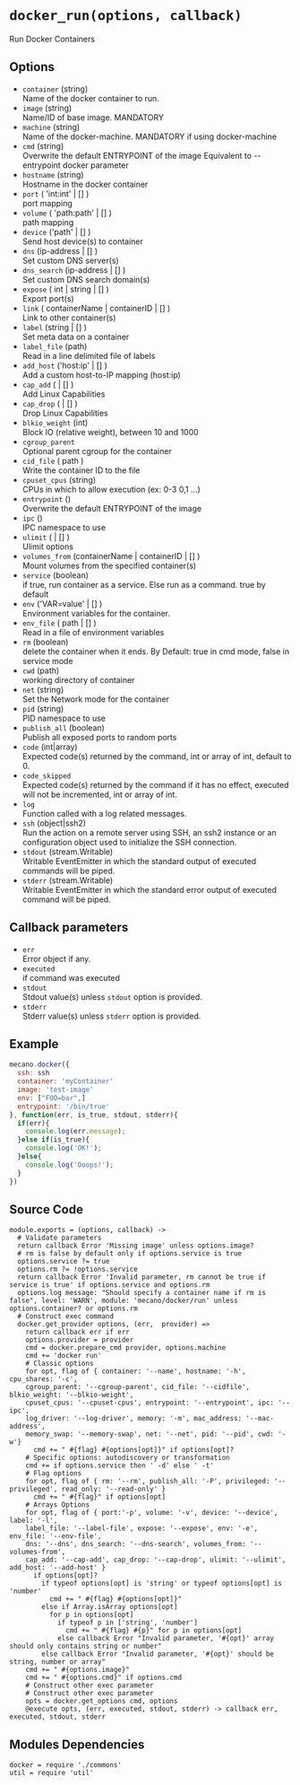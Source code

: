 
# `docker_run(options, callback)`

Run Docker Containers

## Options

*   `container` (string)   
    Name of the docker container to run.   
*   `image` (string)   
    Name/ID of base image. MANDATORY   
*   `machine` (string)   
    Name of the docker-machine. MANDATORY if using docker-machine   
*   `cmd` (string)   
    Overwrite the default ENTRYPOINT of the image
    Equivalent to --entrypoint docker parameter   
*   `hostname` (string)   
    Hostname in the docker container   
*   `port` ( 'int:int' | [] )   
    port mapping   
*   `volume` ( 'path:path' | [] )   
    path mapping   
*   `device` ('path' | [] )   
    Send host device(s) to container   
*   `dns` (ip-address | [] )   
    Set custom DNS server(s)   
*   `dns_search` (ip-address | [] )   
    Set custom DNS search domain(s)   
*   `expose` ( int | string | [] )   
    Export port(s)   
*   `link` ( containerName | containerID | [] )   
    Link to other container(s)   
*   `label` (string | [] )   
    Set meta data on a container   
*   `label_file` (path)   
    Read in a line delimited file of labels   
*   `add_host` ('host:ip' | [] )   
    Add a custom host-to-IP mapping (host:ip)   
*   `cap_add` ( | [] )   
    Add Linux Capabilities   
*   `cap_drop` ( | [] )   
    Drop Linux Capabilities   
*   `blkio_weight` (int)   
    Block IO (relative weight), between 10 and 1000   
*   `cgroup_parent`   
    Optional parent cgroup for the container   
*   `cid_file` ( path )   
    Write the container ID to the file   
*   `cpuset_cpus` (string)   
    CPUs in which to allow execution (ex: 0-3 0,1 ...)   
*   `entrypoint` ()   
    Overwrite the default ENTRYPOINT of the image   
*   `ipc` ()   
    IPC namespace to use   
*   `ulimit`  ( | [] )   
    Ulimit options   
*   `volumes_from` (containerName | containerID | [] )   
    Mount volumes from the specified container(s)   
*   `service` (boolean)   
    if true, run container as a service. Else run as a command. true by default   
*   `env` ('VAR=value' | [] )   
    Environment variables for the container.   
*   `env_file` ( path | [] )   
    Read in a file of environment variables   
*   `rm` (boolean)   
    delete the container when it ends. By Default: true in cmd mode, false in service mode   
*   `cwd` (path)   
    working directory of container   
*   `net` (string)   
    Set the Network mode for the container   
*   `pid` (string)   
    PID namespace to use   
*   `publish_all` (boolean)   
    Publish all exposed ports to random ports   
*   `code`   (int|array)   
    Expected code(s) returned by the command, int or array of int, default to 0.   
*   `code_skipped`   
    Expected code(s) returned by the command if it has no effect, executed will
    not be incremented, int or array of int.   
*   `log`   
    Function called with a log related messages.   
*   `ssh` (object|ssh2)   
    Run the action on a remote server using SSH, an ssh2 instance or an
    configuration object used to initialize the SSH connection.   
*   `stdout` (stream.Writable)   
    Writable EventEmitter in which the standard output of executed commands will
    be piped.   
*   `stderr` (stream.Writable)   
    Writable EventEmitter in which the standard error output of executed command
    will be piped.   

## Callback parameters

*   `err`   
    Error object if any.   
*   `executed`   
    if command was executed   
*   `stdout`   
    Stdout value(s) unless `stdout` option is provided.   
*   `stderr`   
    Stderr value(s) unless `stderr` option is provided.   

## Example

```javascript
mecano.docker({
  ssh: ssh
  container: 'myContainer'
  image: 'test-image'
  env: ["FOO=bar",]
  entrypoint: '/bin/true'
}, function(err, is_true, stdout, stderr){
  if(err){
    console.log(err.message);
  }else if(is_true){
    console.log('OK!');
  }else{
    console.log('Ooops!');
  }
})
```

## Source Code

    module.exports = (options, callback) ->
      # Validate parameters
      return callback Error 'Missing image' unless options.image?
      # rm is false by default only if options.service is true
      options.service ?= true
      options.rm ?= !options.service
      return callback Error 'Invalid parameter, rm cannot be true if service is true' if options.service and options.rm
      options.log message: "Should specify a container name if rm is false", level: 'WARN', module: 'mecano/docker/run' unless options.container? or options.rm
      # Construct exec command
      docker.get_provider options, (err,  provider) =>
        return callback err if err
        options.provider = provider
        cmd = docker.prepare_cmd provider, options.machine
        cmd += 'docker run'
        # Classic options
        for opt, flag of { container: '--name', hostname: '-h', cpu_shares: '-c',
        cgroup_parent: '--cgroup-parent', cid_file: '--cidfile', blkio_weight: '--blkio-weight',
        cpuset_cpus: '--cpuset-cpus', entrypoint: '--entrypoint', ipc: '--ipc',
        log_driver: '--log-driver', memory: '-m', mac_address: '--mac-address',
        memory_swap: '--memory-swap', net: '--net', pid: '--pid', cwd: '-w'}
          cmd += " #{flag} #{options[opt]}" if options[opt]?
        # Specific options: autodiscovery or transformation
        cmd += if options.service then ' -d' else ' -t'
        # Flag options
        for opt, flag of { rm: '--rm', publish_all: '-P', privileged: '--privileged', read_only: '--read-only' }
          cmd += " #{flag}" if options[opt]
        # Arrays Options
        for opt, flag of { port:'-p', volume: '-v', device: '--device', label: '-l',
        label_file: '--label-file', expose: '--expose', env: '-e', env_file: '--env-file',
        dns: '--dns', dns_search: '--dns-search', volumes_from: '--volumes-from',
        cap_add: '--cap-add', cap_drop: '--cap-drop', ulimit: '--ulimit', add_host: '--add-host' }
          if options[opt]?
            if typeof options[opt] is 'string' or typeof options[opt] is 'number'
              cmd += " #{flag} #{options[opt]}"
            else if Array.isArray options[opt]
              for p in options[opt]
                if typeof p in ['string', 'number']
                  cmd += " #{flag} #{p}" for p in options[opt]
                else callback Error "Invalid parameter, '#{opt}' array should only contains string or number"
            else callback Error "Invalid parameter, '#{opt}' should be string, number or array"
        cmd += " #{options.image}"
        cmd += " #{options.cmd}" if options.cmd
        # Construct other exec parameter
        # Construct other exec parameter
        opts = docker.get_options cmd, options
        @execute opts, (err, executed, stdout, stderr) -> callback err, executed, stdout, stderr

## Modules Dependencies

    docker = require './commons'
    util = require 'util'
